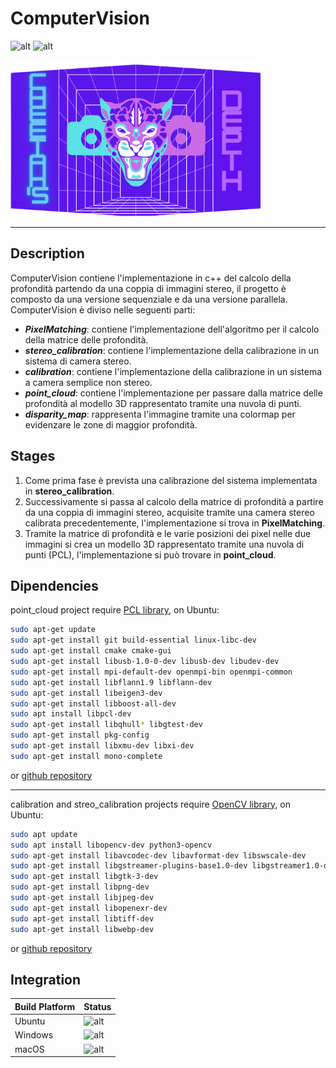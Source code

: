 # ComputerVision

![alt](https://img.shields.io/badge/license-GPLv3.0-success)
![alt](https://img.shields.io/badge/version-v1.0-blue)

<img src="Logo_tesi.png" width="400" height="250"/>

---

## Description
ComputerVision contiene l'implementazione in c++ del calcolo della profondità partendo da una coppia di immagini stereo, il progetto è composto da una versione sequenziale e da una versione parallela. ComputerVision è diviso nelle seguenti parti:
- ***PixelMatching***: contiene l'implementazione dell'algoritmo per il calcolo della matrice delle profondità.
- ***stereo_calibration***: contiene l'implementazione della calibrazione in un sistema di camera stereo.
- ***calibration***: contiene l'implementazione della calibrazione in un sistema a camera semplice non stereo.
- ***point_cloud***: contiene l'implementazione per passare dalla matrice delle profondità al modello 3D rappresentato tramite una nuvola di punti. 
- ***disparity_map***: rappresenta l'immagine tramite una colormap per evidenzare le zone di maggior profondità.

## Stages
1. Come prima fase è prevista una calibrazione del sistema implementata in **stereo_calibration**.
2. Successivamente si passa al calcolo della matrice di profondità a partire da una coppia di immagini stereo, acquisite tramite una camera stereo calibrata precedentemente, l'implementazione si trova in **PixelMatching**.
3. Tramite la matrice di profondità e le varie posizioni dei pixel nelle due immagini si crea un modello 3D rappresentato tramite una nuvola di punti (PCL), l'implementazione si può trovare in **point_cloud**.


## Dipendencies
point_cloud project require [PCL library](https://pointclouds.org/), on Ubuntu:
``` bash
sudo apt-get update  
sudo apt-get install git build-essential linux-libc-dev
sudo apt-get install cmake cmake-gui
sudo apt-get install libusb-1.0-0-dev libusb-dev libudev-dev
sudo apt-get install mpi-default-dev openmpi-bin openmpi-common 
sudo apt-get install libflann1.9 libflann-dev
sudo apt-get install libeigen3-dev
sudo apt-get install libboost-all-dev
sudo apt install libpcl-dev
sudo apt-get install libqhull* libgtest-dev
sudo apt-get install pkg-config
sudo apt-get install libxmu-dev libxi-dev
sudo apt-get install mono-complete
```
or  [github repository](https://github.com/PointCloudLibrary/pcl) 

---

calibration and streo_calibration projects require [OpenCV library](https://opencv.org/), on Ubuntu:
``` bash
sudo apt update
sudo apt install libopencv-dev python3-opencv
sudo apt-get install libavcodec-dev libavformat-dev libswscale-dev
sudo apt-get install libgstreamer-plugins-base1.0-dev libgstreamer1.0-dev
sudo apt-get install libgtk-3-dev
sudo apt-get install libpng-dev
sudo apt-get install libjpeg-dev
sudo apt-get install libopenexr-dev
sudo apt-get install libtiff-dev
sudo apt-get install libwebp-dev
```
or [github repository](https://github.com/opencv/opencv)

## Integration

Build Platform           | Status
------------------------ | ------------------------------------------------------------------------------------------------- |
Ubuntu                   | ![alt](https://img.shields.io/badge/Ubuntu-passed-brightgreen) | 
Windows                  | ![alt](https://img.shields.io/badge/Windows-waiting-yellow) |
macOS                    | ![alt](https://img.shields.io/badge/macOS-waiting-yellow)|
